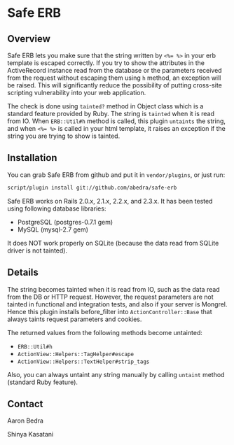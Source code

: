 # Safe ERB

## Overview

Safe ERB lets you make sure that the string written by `<%= %>` in
your erb template is escaped correctly. If you try to show the
attributes in the ActiveRecord instance read from the database or the
parameters received from the request without escaping them using `h`
method, an exception will be raised. This will significantly reduce
the possibility of putting cross-site scripting vulnerability into
your web application.

The check is done using `tainted?` method in Object class which is a
standard feature provided by Ruby. The string is `tainted` when it is
read from IO. When `ERB::Util#h` method is called, this plugin
`untaints` the string, and when `<%= %>` is called in your html
template, it raises an exception if the string you are trying to show
is tainted.

## Installation

You can grab Safe ERB from github and put it in `vendor/plugins`, or
just run:

``` sh
script/plugin install git://github.com/abedra/safe-erb
```

Safe ERB works on Rails 2.0.x, 2.1.x, 2.2.x, and 2.3.x. It has been
tested using following database libraries:

* PostgreSQL (postgres-0.7.1 gem)
* MySQL (mysql-2.7 gem)

It does NOT work properly on SQLite (because the data read from SQLite
driver is not tainted).

## Details

The string becomes tainted when it is read from IO, such as the data
read from the DB or HTTP request. However, the request parameters are
not tainted in functional and integration tests, and also if your
server is Mongrel. Hence this plugin installs before_filter into
`ActionController::Base` that always taints request parameters and
cookies.

The returned values from the following methods become untainted:

* `ERB::Util#h`
* `ActionView::Helpers::TagHelper#escape`
* `ActionView::Helpers::TextHelper#strip_tags`

Also, you can always untaint any string manually by calling `untaint`
method (standard Ruby feature).

## Contact

Aaron Bedra <aaron at aaronbedra.com>

Shinya Kasatani <kasatani at gmail.com>
